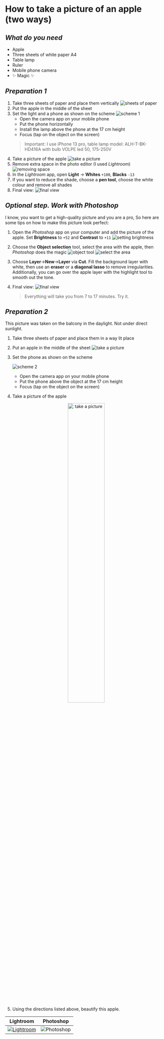 # How to take a picture of an apple (two ways)

## _What do you need_

- Apple
- Three sheets of white paper A4
- Table lamp
- Ruler
- Mobile phone camera
- ✨ Magic ✨

## _Preparation 1_

1. Take three sheets of paper and place them vertically 
![sheets of paper](images/1.png)
2. Put the apple in the middle of the sheet
3. Set the light and a phone as shown on the scheme
 ![scheme 1](images/sch1.png)  
   - Open the camera app on your mobile phone
   - Put the phone horizontally
   - Install the lamp above the phone at the 17 cm height
   - Focus (tap on the object on the screen)   
    > Important:
    > I use iPhone 13 pro, table lamp model: ALH-T-BK-HD416A with bulb VOLPE led 50, 
    >175-250V
4. Take a picture of the apple
![take a picture](images/2.png)
5. Remove extra space in the photo editor (I used _Lightroom_)
![removing space](images/3.jpg)
6. In the _Lightroom_ app, open **Light** -> **Whites** `+100`, **Blacks** `-13`
7. If you want to reduce the shade, choose a **pen tool**, choose the white colour and remove all shades
8. Final view:
![final view](images/4.jpg)

## _Optional step. Work with Photoshop_

I know, you want to get a high-quality picture and you are a pro, So here are some tips on how to make this picture look perfect:
1. Open the _Photoshop_ app on your computer and add the picture of the apple. Set **Brightness** to `+52` and **Contrast** to `+11`
![setting brightness](images/5.jpg)
2. Choose the **Object selection** tool, select the area with the apple, then _Photoshop_ does the magic
![object tool](images/6.png)
![select the area](images/7.png)
3. Choose **Layer**->**New**->**Layer** via **Cut**. Fill the background layer with white, then use an **eraser** or a **diagonal lasso** to remove irregularities. Additionally, you can go over the apple layer with the highlight tool to smooth out the tone.
4. Final view:
![final view](images/8.jpg)

    > Everything will take you from 7 to 17 minutes. Try it.

## _Preparation 2_
This picture was taken on the balcony in the daylight. Not under direct sunlight.
1. Take three sheets of paper and place them in a way lit place
2. Put an apple in the middle of the sheet
![take a picture](images/9.png)
3. Set the phone as shown on the scheme
    
    ![scheme 2](images/sch2.png) 
   - Open the camera app on your mobile phone
   - Put the phone above the object at the 17 cm height
   - Focus (tap on the object on the screen) 
4. Take a picture of the apple
    
    <p align="center">
    <a href="images/10.png">
    <img alt="take a picture" src="images/10.png" width="50%" />
    </a>
    </p>
5. Using the directions listed above, beautify this apple.

| Lightroom | Photoshop |
| --- | --- |
| [![Lightroom](images/11.jpg)](images/11-full-res.jpg) | ![Photoshop](images/12.jpg) |
